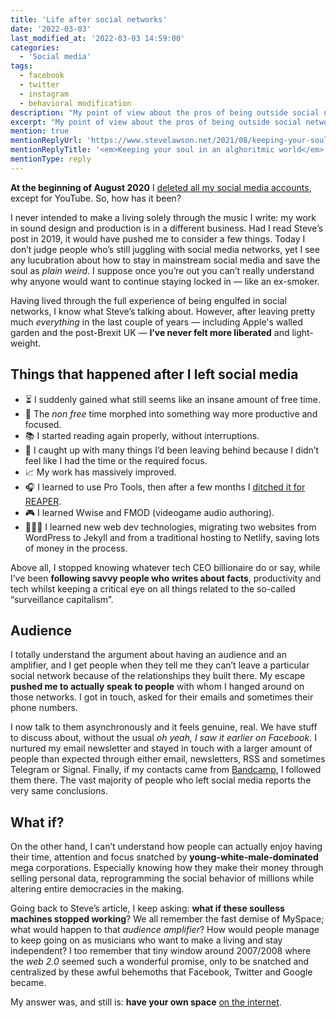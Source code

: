 ```yaml
---
title: 'Life after social networks'
date: '2022-03-03'
last_modified_at: '2022-03-03 14:59:00'
categories: 
  - 'Social media'
tags:
  - facebook
  - twitter
  - instagram
  - behavioral modification
description: "My point of view about the pros of being outside social networks."
excerpt: "My point of view about the pros of being outside social networks for the last 19 months."
mention: true
mentionReplyUrl: 'https://www.stevelawson.net/2021/08/keeping-your-soul-in-an-algorithmic-world/'
mentionReplyTitle: '<em>Keeping your soul in an alghoritmic world</em>, by Steve Lawson'
mentionType: reply
---
```

**At the beginning of August 2020** I [deleted all my social media accounts](/blog/escape-from-social-media/), except for YouTube. So, how has it been?

I never intended to make a living solely through the music I write: my work in sound design and production is in a different business. Had I read Steve’s post in 2019, it would have pushed me to consider a few things. Today I don’t judge people who’s still juggling with social media networks, yet I see any lucubration about how to stay in mainstream social media and save the soul as *plain weird*. I suppose once you’re out you can’t really understand why anyone would want to continue staying locked in — like an ex-smoker.

Having lived through the full experience of being engulfed in social networks, I know what Steve’s talking about. However, after leaving pretty much *everything* in the last couple of years — including Apple's walled garden and the post-Brexit UK — **I’ve never felt more liberated** and light-weight.

## Things that happened after I left social media

<ul class="h-feed list-group list-group-flush mt-0 ps-0">
  <li class="list-group-item my-0 ps-0">⏳ I suddenly gained what still seems like an insane amount of free time.</li>
  <li class="list-group-item my-0 ps-0">🔎 The <em>non free</em> time morphed into something way more productive and focused.</li>
  <li class="list-group-item my-0 ps-0">📚 I started reading again properly, without interruptions.</li>
  <li class="list-group-item my-0 ps-0">🏃 I caught up with many things I’d been leaving behind because I didn’t feel like I had the time or the required focus.</li>
  <li class="list-group-item my-0 ps-0">📈 My work has massively improved.</li>
  <li class="list-group-item my-0 ps-0">🎧 I learned to use Pro Tools, then after a few months I <a href="{{ site.url }}/blog/daw-from-logic-to-pro-tools-to-reaper-part-1/">ditched it for REAPER</a>.
</li>
  <li class="list-group-item my-0 ps-0">🎮 I learned Wwise and FMOD (videogame audio authoring).</li>
  <li class="list-group-item my-0 ps-0">👨🏻‍💻 I learned new web dev technologies, migrating two websites from WordPress to Jekyll and from a traditional hosting to Netlify, saving lots of money in the process.</li>
</ul>

Above all, I stopped knowing whatever tech CEO billionaire do or say, while I’ve been **following savvy people who writes about facts**, productivity and tech whilst keeping a critical eye on all things related to the so-called “surveillance capitalism”.

## Audience

I totally understand the argument about having an audience and an amplifier, and I get people when they tell me they can’t leave a particular social network because of the relationships they built there. My escape **pushed me to actually speak to people** with whom I hanged around on those networks. I got in touch, asked for their emails and sometimes their phone numbers.

I now talk to them asynchronously and it feels genuine, real. We have stuff to discuss about, without the usual *oh yeah, I saw it earlier on Facebook*. I nurtured my email newsletter and stayed in touch with a larger amount of people than expected through either email, newsletters, RSS and sometimes Telegram or Signal. Finally, if my contacts came from [Bandcamp](https://music.minutestomidnight.co.uk/), I followed them there. The vast majority of people who left social media reports the very same conclusions.

## What if?

On the other hand, I can’t understand how people can actually enjoy having their time, attention and focus snatched by **young-white-male-dominated** mega corporations. Especially knowing how they make their money through selling personal data, reprogramming the social behavior of millions while altering entire democracies in the making.

Going back to Steve’s article, I keep asking: **what if these soulless machines stopped working**? We all remember the fast demise of MySpace; what would happen to that *audience amplifier*? How would people manage to keep going on as musicians who want to make a living and stay independent? I too remember that tiny window around 2007/2008 where the *web 2.0* seemed such a wonderful promise, only to be snatched and centralized by these awful behemoths that Facebook, Twitter and Google became.

My answer was, and still is: **have your own space** [on the internet](https://www.onebigfluke.com/2012/07/focusing-on-positives-why-i-have-my-own.html).